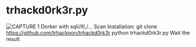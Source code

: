 # trhackd0rk3r.py
![CAPTURE 1](https://github.com/trhacknon/trhackd0rk3r/blob/main/anontrhack.png) 
Dorker with sqli/lfi,/... Scan
Installation:
git clone https://github.com/trhacknon/trhackd0rk3r
python trhackd0rk3r.py
Wait the result

